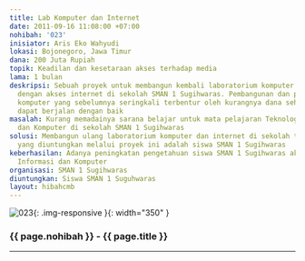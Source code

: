 ```yaml
---
title: Lab Komputer dan Internet
date: 2011-09-16 11:08:00 +07:00
nohibah: '023'
inisiator: Aris Eko Wahyudi
lokasi: Bojonegoro, Jawa Timur
dana: 200 Juta Rupiah
topik: Keadilan dan kesetaraan akses terhadap media
lama: 1 bulan
deskripsi: Sebuah proyek untuk membangun kembali laboratorium komputer yang dilengkapi
  dengan akses internet di sekolah SMAN 1 Sugihwaras. Pembangunan dan peremajaan lab.
  komputer yang sebelumnya seringkali terbentur oleh kurangnya dana sehingga tidak
  dapat berjalan dengan baik
masalah: Kurang memadainya sarana belajar untuk mata pelajaran Teknologi Informasi
  dan Komputer di sekolah SMAN 1 Sugihwaras
solusi: Membangun ulang laboratorium komputer dan internet di sekolah tersebut. Pihak
  yang diuntungkan melalui proyek ini adalah siswa SMAN 1 Sugihwaras
keberhasilan: Adanya peningkatan pengetahuan siswa SMAN 1 Sugihwaras akan bidang Teknologi
  Informasi dan Komputer
organisasi: SMAN 1 Sugihwaras
diuntungkan: Siswa SMAN 1 Suguhwaras
layout: hibahcmb
---
```


![023](/static/img/hibahcmb/023.png){: .img-responsive }{: width="350" }

### {{ page.nohibah }} - {{ page.title }}

---
